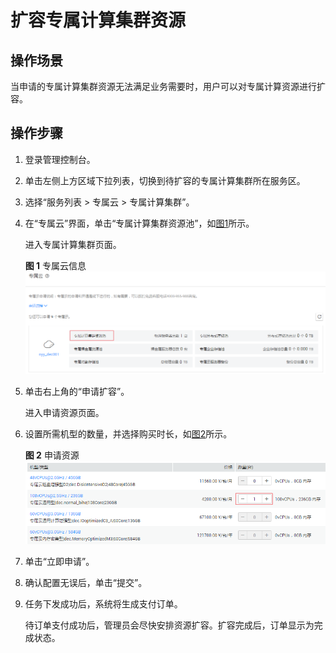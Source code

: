 # 扩容专属计算集群资源<a name="ZH-CN_TOPIC_0021825258"></a>

## 操作场景<a name="section1791062393312"></a>

当申请的专属计算集群资源无法满足业务需要时，用户可以对专属计算资源进行扩容。

## 操作步骤<a name="zh-cn_topic_0017134638_section39842729154757"></a>

1.  登录管理控制台。
2.  单击左侧上方区域下拉列表，切换到待扩容的专属计算集群所在服务区。
3.  选择“服务列表 \> 专属云 \> 专属计算集群”。
4.  在“专属云”界面，单击“专属计算集群资源池”，如[图1](#zh-cn_topic_0017134638_fig2236632155123)所示。

    进入专属计算集群页面。

    **图 1**  专属云信息<a name="zh-cn_topic_0017134638_fig2236632155123"></a>  
    ![](figures/专属云信息.png "专属云信息")

5.  单击右上角的“申请扩容”。

    进入申请资源页面。

6.  设置所需机型的数量，并选择购买时长，如[图2](#fig64092250105250)所示。

    **图 2**  申请资源<a name="fig64092250105250"></a>  
    ![](figures/申请资源.png "申请资源")

7.  单击“立即申请”。
8.  确认配置无误后，单击“提交”。
9.  任务下发成功后，系统将生成支付订单。

    待订单支付成功后，管理员会尽快安排资源扩容。扩容完成后，订单显示为完成状态。


